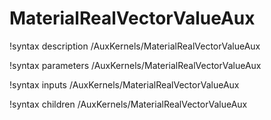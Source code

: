 <!-- MOOSE Documentation Stub: Remove this when content is added. -->

# MaterialRealVectorValueAux

!syntax description /AuxKernels/MaterialRealVectorValueAux

!syntax parameters /AuxKernels/MaterialRealVectorValueAux

!syntax inputs /AuxKernels/MaterialRealVectorValueAux

!syntax children /AuxKernels/MaterialRealVectorValueAux
